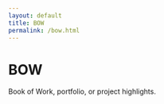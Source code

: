 ```yaml
---
layout: default
title: BOW
permalink: /bow.html
---
```


# BOW

Book of Work, portfolio, or project highlights.
